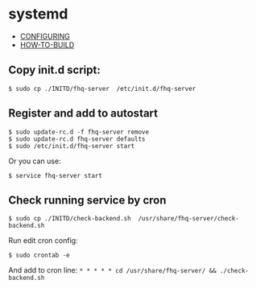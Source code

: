 # systemd

* [CONFIGURING](install/CONFIGURING.md)
* [HOW-TO-BUILD](install/HOW-TO-BUILD.md)


## Copy init.d script:

```
$ sudo cp ./INITD/fhq-server  /etc/init.d/fhq-server
````

## Register and add to autostart
```
$ sudo update-rc.d -f fhq-server remove
$ sudo update-rc.d fhq-server defaults
$ sudo /etc/init.d/fhq-server start
```

Or you can use:
```
$ service fhq-server start
```

## Check running service by cron

```
$ sudo cp ./INITD/check-backend.sh  /usr/share/fhq-server/check-backend.sh
````

Run edit cron config:

```
$ sudo crontab -e
```

And add to cron line: `* * * * * cd /usr/share/fhq-server/ && ./check-backend.sh`


